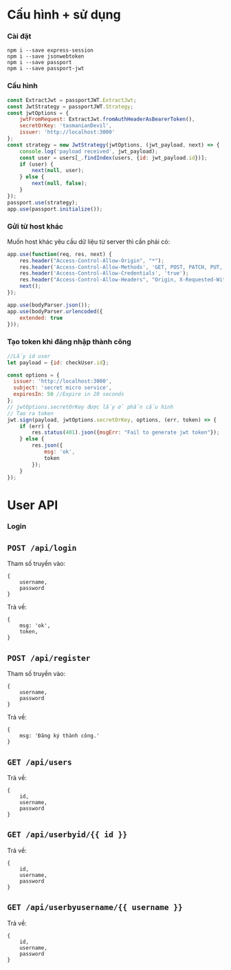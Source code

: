 # Cấu hình + sử dụng

### Cài đặt

```
npm i --save express-session
npm i --save jsonwebtoken
npm i --save passport
npm i --save passport-jwt
```

### Cấu hình

```javascript
const ExtractJwt = passportJWT.ExtractJwt;
const JwtStrategy = passportJWT.Strategy;
const jwtOptions = {
    jwtFromRequest: ExtractJwt.fromAuthHeaderAsBearerToken(),
    secretOrKey: 'tasmanianDevil',
    issuer: 'http://localhost:3000'
};
const strategy = new JwtStrategy(jwtOptions, (jwt_payload, next) => {
    console.log('payload received', jwt_payload);
    const user = users[_.findIndex(users, {id: jwt_payload.id})];
    if (user) {
        next(null, user);
    } else {
        next(null, false);
    }
});
passport.use(strategy);
app.use(passport.initialize());
```

### Gửi từ host khác

Muốn host khác yêu cầu dữ liệu từ server thì cần phải có:
```javascript
app.use(function(req, res, next) {
    res.header("Access-Control-Allow-Origin", "*");
    res.header('Access-Control-Allow-Methods', 'GET, POST, PATCH, PUT, DELETE, OPTIONS');
    res.header('Access-Control-Allow-Credentials', 'true');
    res.header("Access-Control-Allow-Headers", "Origin, X-Requested-With, Content-Type, Accept");
    next();
});

app.use(bodyParser.json());
app.use(bodyParser.urlencoded({
    extended: true
}));
```

### Tạo token khi đăng nhập thành công

```javascript
//Lấy id user
let payload = {id: checkUser.id};

const options = {
  issuer: 'http://localhost:3000',
  subject: 'secret micro service',
  expiresIn: 50 //Expire in 20 seconds
};
// jwtOptions.secretOrKey được lấy ở phần cấu hình
// Tạo ra token
jwt.sign(payload, jwtOptions.secretOrKey, options, (err, token) => {
    if (err) {
        res.status(401).json({msgErr: "Fail to generate jwt token"});
    } else {
        res.json({
            msg: 'ok',
            token
        });
    }
});
```



# User API

### Login

## `POST /api/login`

Tham số truyền vào:
```
{
    username,
    password
}
```

Trả về: 
```
{
    msg: 'ok',
    token,
}
```

## `POST /api/register`

Tham số truyền vào:
```
{
    username,
    password
}
```

Trả về:

```
{
    msg: 'Đăng ký thành công.'
}
```

## `GET /api/users`

Trả về:

```
{
    id,
    username,
    password
}
```

## `GET /api/userbyid/{{ id }}`

Trả về:

```
{
    id,
    username,
    password
}
```

## `GET /api/userbyusername/{{ username }}`

Trả về:

```
{
    id,
    username,
    password
}
```